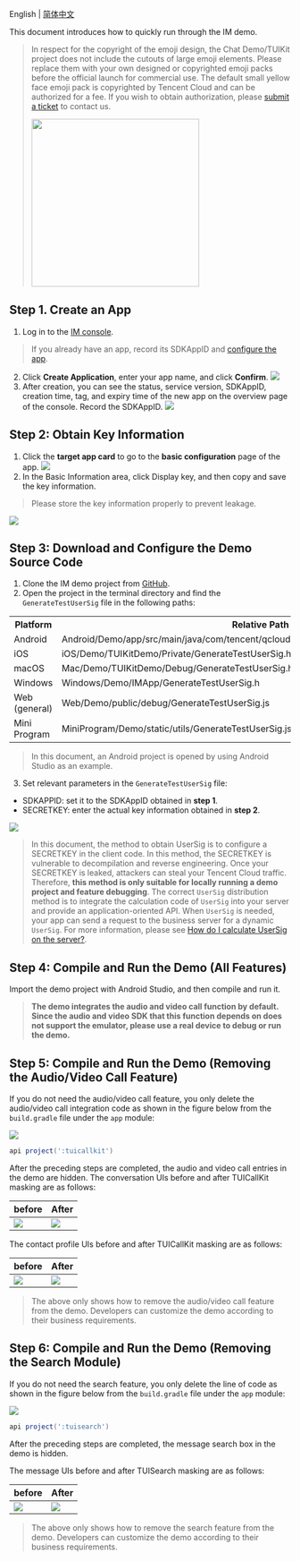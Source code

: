 English | [简体中文](./README_ZH.md)

This document introduces how to quickly run through the IM demo.

>In respect for the copyright of the emoji design, the Chat Demo/TUIKit project does not include the cutouts of large emoji elements. Please replace them with your own designed or copyrighted emoji packs before the official launch for commercial use. The default small yellow face emoji pack is copyrighted by Tencent Cloud and can be authorized for a fee. If you wish to obtain authorization, please [submit a ticket](https://console.tencentcloud.com/workorder/category?level1_id=29&level2_id=40&source=14&data_title=Chat&step=1) to contact us.
>
> <img src="https://qcloudimg.tencent-cloud.cn/image/document/6438e8feb7bba909511e0d798dfaf91d.png" width="300px" />

## Step 1. Create an App
1. Log in to the [IM console](https://intl.cloud.tencent.com/login).
> If you already have an app, record its SDKAppID and [configure the app](#step2).
2. Click **Create Application**, enter your app name, and click **Confirm**.
![](https://cloudcache.intl.tencent-cloud.com/cms/backend-cms/2dc3464956bd11ee974d5254005f490f.png)
3. After creation, you can see the status, service version, SDKAppID, creation time, tag, and expiry time of the new app on the overview page of the console. Record the SDKAppID.
![](https://cloudcache.intl.tencent-cloud.com/cms/backend-cms/2dc4751956bd11ee94c3525400d793d0.png)

## Step 2: Obtain Key Information

1. Click the **target app card** to go to the **basic configuration** page of the app.
![](https://cloudcache.intl.tencent-cloud.com/cms/backend-cms/2de94e1b56bd11ee94c3525400d793d0.png)
2. In the Basic Information area, click Display key, and then copy and save the key information.
> Please store the key information properly to prevent leakage.

![](https://cloudcache.intl.tencent-cloud.com/cms/backend-cms/2de94e1b56bd11ee94c3525400d793d0.png)

## Step 3: Download and Configure the Demo Source Code

1. Clone the IM demo project from [GitHub](https://github.com/tencentyun/TIMSDK).
2. Open the project in the terminal directory and find the `GenerateTestUserSig` file in the following paths:
 <table>
     <tr>
         <th nowrap="nowrap">Platform</th>  
         <th nowrap="nowrap">Relative Path to File</th>  
     </tr>
  <tr>      
      <td>Android</td>   
      <td>Android/Demo/app/src/main/java/com/tencent/qcloud/tim/demo/signature/GenerateTestUserSig.java</td>   
     </tr> 
  <tr>
      <td>iOS</td>   
      <td>iOS/Demo/TUIKitDemo/Private/GenerateTestUserSig.h</td>
     </tr> 
  <tr>      
      <td>macOS</td>   
      <td>Mac/Demo/TUIKitDemo/Debug/GenerateTestUserSig.h</td>   
     </tr>  
  <tr>      
      <td>Windows</td>   
      <td>Windows/Demo/IMApp/GenerateTestUserSig.h</td>   
     </tr>  
  <tr>      
      <td>Web (general)</td>   
      <td>Web/Demo/public/debug/GenerateTestUserSig.js</td>   
     </tr>  
  <tr>      
      <td>Mini Program</td>   
      <td>MiniProgram/Demo/static/utils/GenerateTestUserSig.js</td>   
     </tr>  
</table>


 >In this document, an Android project is opened by using Android Studio as an example.
  >
3. Set relevant parameters in the `GenerateTestUserSig` file:
 - SDKAPPID: set it to the SDKAppID obtained in **step 1**.
 - SECRETKEY: enter the actual key information obtained in **step 2**.

![](https://qcloudimg.tencent-cloud.cn/raw/7db2b7abfe1018f0b2612d4c49f95ab3.png)

> In this document, the method to obtain UserSig is to configure a SECRETKEY in the client code. In this method, the SECRETKEY is vulnerable to decompilation and reverse engineering. Once your SECRETKEY is leaked, attackers can steal your Tencent Cloud traffic. Therefore, **this method is only suitable for locally running a demo project and feature debugging**.
>The correct `UserSig` distribution method is to integrate the calculation code of `UserSig` into your server and provide an application-oriented API. When `UserSig` is needed, your app can send a request to the business server for a dynamic `UserSig`. For more information, please see [How do I calculate UserSig on the server?](https://cloud.tencent.com/document/product/269/32688#GeneratingdynamicUserSig).

## Step 4: Compile and Run the Demo (All Features)
Import the demo project with Android Studio, and then compile and run it.

> **The demo integrates the audio and video call function by default. Since the audio and video SDK that this function depends on does not support the emulator, please use a real device to debug or run the demo.**


## Step 5: Compile and Run the Demo (Removing the Audio/Video Call Feature)
If you do not need the audio/video call feature, you only delete the audio/video call integration code as shown in the figure below from the `build.gradle` file under the `app` module:

![](https://qcloudimg.tencent-cloud.cn/raw/4ad9df5f0b3d1068427a51937613da92.jpg)

```groovy
api project(':tuicallkit')
```
After the preceding steps are completed, the audio and video call entries in the demo are hidden.
The conversation UIs before and after TUICallKit masking are as follows:

| before | After |
|---------|---------|
| ![](https://qcloudimg.tencent-cloud.cn/raw/760e9de375121f01f4b385d101c30157.png) | ![](https://qcloudimg.tencent-cloud.cn/raw/71b73179123f1fc0201eca1f8b20e3ec.png)

The contact profile UIs before and after TUICallKit masking are as follows:

| before | After |
|---------|---------|
| ![](https://qcloudimg.tencent-cloud.cn/raw/5f0f2c490267ab4986d68a8c54f1e1fa.png) | ![](https://qcloudimg.tencent-cloud.cn/raw/a722756f50dcf96fe120c9dccb7dee44.png)

> The above only shows how to remove the audio/video call feature from the demo. Developers can customize the demo according to their business requirements.

## Step 6: Compile and Run the Demo (Removing the Search Module)
If you do not need the search feature, you only delete the line of code as shown in the figure below from the `build.gradle` file under the `app` module:

![](https://qcloudimg.tencent-cloud.cn/raw/7e2685017b93e418dadd1599bcb0a3b6.jpg)

```groovy
api project(':tuisearch')
```
After the preceding steps are completed, the message search box in the demo is hidden.

The message UIs before and after TUISearch masking are as follows:

| before | After |
|---------|---------|
| ![](https://qcloudimg.tencent-cloud.cn/raw/a5da1ef2be61d395a3fb7a54c117afc0.png) | ![](https://qcloudimg.tencent-cloud.cn/raw/84223f91d5681b7c15d333f5743044a2.png)

> The above only shows how to remove the search feature from the demo. Developers can customize the demo according to their business requirements.